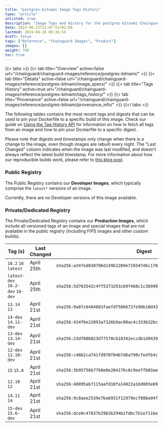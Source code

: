 ```yaml
---
title: "postgres-bitnami Image Tags History"
type: "article"
unlisted: true
description: "Image Tags and History for the postgres-bitnami Chainguard Image"
date: 2023-06-22T11:07:52+02:00
lastmod: 2024-04-26 00:36:54
draft: false
tags: ["Reference", "Chainguard Images", "Product"]
images: []
weight: 700
toc: true
---
```


{{< tabs >}}
{{< tab title="Overview" active=false url="/chainguard/chainguard-images/reference/postgres-bitnami/" >}}
{{< tab title="Details" active=false url="/chainguard/chainguard-images/reference/postgres-bitnami/image_specs/" >}}
{{< tab title="Tags History" active=true url="/chainguard/chainguard-images/reference/postgres-bitnami/tags_history/" >}}
{{< tab title="Provenance" active=false url="/chainguard/chainguard-images/reference/postgres-bitnami/provenance_info/" >}}
{{</ tabs >}}

The following tables contains the most recent tags and digests that can be used to pin your Dockerfile to a specific build of this image. Check our guide on [Using the Tag History API](/chainguard/chainguard-images/using-the-tag-history-api/) for information on how to fetch all tags from an image and how to pin your Dockerfile to a specific digest.

Please note that digests and timestamps only change when there is a change to the image, even though images are rebuilt every night. The "Last Changed" column indicates when the image was last modified, and doesn't always reflect the latest build timestamp. For more information about how our reproducible builds work, please refer to [this blog post](https://www.chainguard.dev/unchained/reproducing-chainguards-reproducible-image-builds).

### Public Registry
The Public Registry contains our **Developer Images**, which typically comprise the `latest*` versions of an image.

Currently, there are no Developer versions of this image available.

### Private/Dedicated Registry
The Private/Dedicated Registry contains our **Production Images**, which include all versioned tags of an image and special images that are not available in the public registry (including FIPS images and other custom builds).

| Tag (s)                           | Last Changed | Digest                                                                    |
|-----------------------------------|--------------|---------------------------------------------------------------------------|
|  `16.2` `16` `latest`             | April 25th   | `sha256:a347ed030706d149b2289e719347d6c170597b0234c51f32f6acc7988acb359d` |
|  `latest-dev` `16.2-dev` `16-dev` | April 25th   | `sha256:5d763542c4ff5373293cb9f468c1c3b999620cc88854f2f4e10493f1504ac1e8` |
|  `13.14` `13`                     | April 21st   | `sha256:9a07c6484083faefdf586672fe90b10d43e4bf743a4dfc81373fcd7898bbe645` |
|  `14-dev` `14.11-dev`             | April 21st   | `sha256:434fbe22093a7326b9ac00ac4c333b32bc8c43f7565c844fb621b0f257bb14a7` |
|  `13-dev` `13.14-dev`             | April 21st   | `sha256:23df60b023d77578cb18342eccdb1d943929845a1a7d931c592dc77e7bce4542` |
|  `12-dev` `12.18-dev`             | April 21st   | `sha256:c48b2ca741fd970f04b7d6a790cfedfb4c7324e3d538e87076089460ed929766` |
|  `15` `15.6`                      | April 21st   | `sha256:3b95756b7768e0e284176c6c9ee7fb03ae151faed23b0eaafbb690e1e7b46621` |
|  `12.18` `12`                     | April 21st   | `sha256:48095ab7115aafd10fa14022a16d065e698542deebd82e83bea1e0f6a2fe6aa5` |
|  `14.11` `14`                     | April 21st   | `sha256:9c8aee2539e7ba6931f12979ecf80bed4fe029bc70b7247ab1206176528cce39` |
|  `15-dev` `15.6-dev`              | April 21st   | `sha256:dce0c47837b2963b294b2fdbc7b1e711be3b3c66d7ccf7b2440e7bfb44f25576` |

